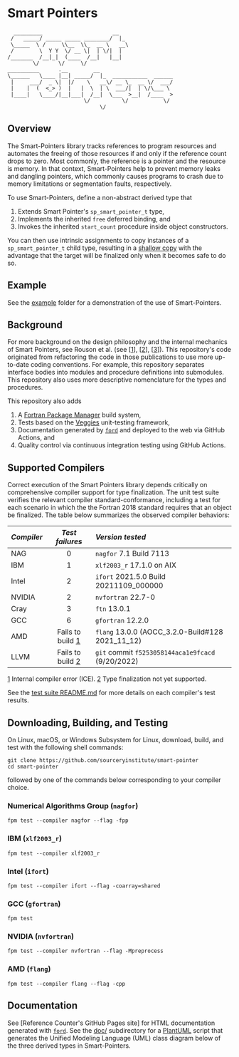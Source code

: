 Smart Pointers
==============

```
  _________                      __                 
 /   _____/ _____ _____ ________/  |_               
 \_____  \ /     \\__  \\_  __ \   __\              
 /        \  Y Y  \/ __ \|  | \/|  |                
/_______  /__|_|  (____  /__|   |__|                
        \/      \/     \/                           
__________      .__        __                       
\______   \____ |__| _____/  |_  ___________  ______
 |     ___/  _ \|  |/    \   __\/ __ \_  __ \/  ___/
 |    |  (  <_> )  |   |  \  | \  ___/|  | \/\___ \ 
 |____|   \____/|__|___|  /__|  \___  >__|  /____  >
                        \/          \/           \/ 
                             \/            
```

Overview
--------
The Smart-Pointers library tracks references to program resources and automates
the freeing of those resources if and only if the reference count drops to zero.
Most commonly, the reference is a pointer and the resource is memory.  In that
context, Smart-Pointers help to prevent memory leaks and dangling pointers, which
commonly causes programs to crash due to memory limitations or segmentation faults, 
respectively.

To use Smart-Pointers, define a non-abstract derived type that 

1. Extends Smart Pointer's `sp_smart_pointer_t` type,
2. Implements the inherited `free` deferred binding, and
3. Invokes the inherited `start_count` procedure inside object constructors.

You can then use intrinsic assignments to copy instances of a `sp_smart_pointer_t`
child type, resulting in a [shallow copy] with the advantage that the target
will be finalized only when it becomes safe to do so.  

Example
-------
See the [example](./example) folder for a demonstration of the use of Smart-Pointers.

Background
----------

For more background on the design philosophy and the internal mechanics of Smart
Pointers, see Rouson et al. (see [[1]], [[2]], [[3]]).  This repository's code
originated from refactoring the code in those publications to use more up-to-date
coding conventions.  For example, this repository separates interface bodies
into modules and procedure definitions into submodules.  This repository also
uses more descriptive nomenclature for the types and procedures.

This repository also adds
1. A [Fortran Package Manager] build system,
2. Tests based on the [Veggies] unit-testing framework,
3. Documentation generated by [`ford`] and deployed to the web via GitHub Actions, and
4. Quality control via continuous integration testing using GitHub Actions.

Supported Compilers
-------------------
Correct execution of the Smart Pointers library depends critically on comprehensive
compiler support for type finalization.  The unit test suite verifies the relevant
compiler standard-conformance, including a test for each scenario in which the
the Fortran 2018 standard requires that an object be finalized.  The table below
summarizes the observed compiler behaviors:

| _Compiler_   | _Test failures_    | _Version tested_                                    |
| :---         |       :---:        | :---                                                |
| NAG          |         0          | `nagfor` 7.1 Build 7113                             |
| IBM          |         1          | `xlf2003_r` 17.1.0 on AIX                           |
| Intel        |         2          | `ifort` 2021.5.0 Build 20211109\_000000             |
| NVIDIA       |         2          | `nvfortran` 22.7-0                                  |
| Cray         |         3          | `ftn` 13.0.1                                        |
| GCC          |         6          | `gfortran` 12.2.0                                   |
| AMD          | Fails to build [1] | `flang` 13.0.0 (AOCC_3.2.0-Build\#128 2021\_11\_12) |
| LLVM         | Fails to build [2] | `git` commit `f5253058144aca1e9fcacd` (9/20/2022)   |

[1] Internal compiler error (ICE).
[2] Type finalization not yet supported.

See the [test suite README.md](./test/README.md) for more details on each compiler's test
results.

Downloading, Building, and Testing
----------------------------------
On Linux, macOS, or Windows Subsystem for Linux, download, build, and test with
the following shell commands:
```
git clone https://github.com/sourceryinstitute/smart-pointer
cd smart-pointer
```
followed by one of the commands below corresponding to your compiler choice.

### Numerical Algorithms Group (`nagfor`)
```
fpm test --compiler nagfor --flag -fpp
```

### IBM (`xlf2003_r`)
```
fpm test --compiler xlf2003_r
```

### Intel (`ifort`)
```
fpm test --compiler ifort --flag -coarray=shared
```

### GCC (`gfortran`)
```
fpm test
```

### NVIDIA (`nvfortran`)
```
fpm test --compiler nvfortran --flag -Mpreprocess
```

### AMD (`flang`)
```
fpm test --compiler flang --flag -cpp
```

Documentation
-------------
See [Reference Counter's GitHub Pages site] for HTML documentation generated with [`ford`].
See the [doc/] subdirectory for a [PlantUML] script that generates the Unified Modeling Language (UML) 
class diagram below of the three derived types in Smart-Pointers.

[1]: https://doi.org/10.1016/j.procs.2010.04.166
[2]: https://doi.org/10.1017/cbo9780511977381 
[3]: https://doi.org/10.1109/MCSE.2012.33
[Fortran Package Manager]: https://github.com/fortran-lang/fpm
[Veggies]: https://gitlab.com/everythingfunctional/veggies
[`ford`]: https://github.com/Fortran-FOSS-Programmers/ford
[Smart Pointer's GitHub Pages site]: https://sourceryinstitute.github.io/smart-pointer
[Atom]: https://atom.io
[PlantUML]: https://plantuml.com
[doc/]: ./doc
[shallow copy]: https://en.wikipedia.org/wiki/Object_copying#Shallow_copy
